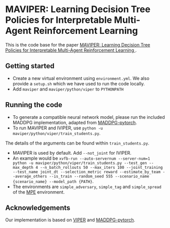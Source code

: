 # MAVIPER: Learning Decision Tree Policies for Interpretable Multi-Agent Reinforcement Learning

This is the code base for the paper [MAVIPER: Learning Decision Tree Policies for Interpretable Multi-Agent Reinforcement Learning
](https://arxiv.org/abs/2205.12449).

## Getting started
- Create a new virtual environment using `environment.yml`. We also provide a `setup.sh` which we have used to run the code locally.
- Add `maviper` and `maviper/python/viper` to `PYTHONPATH`

## Running the code
- To generate a compatible neural network model, please run the included MADDPG implementation, adapted from [MADDPG-pytorch](https://github.com/shariqiqbal2810/maddpg-pytorch).
- To run MAVIPER and IVIPER, use `python -u maviper/python/viper/train_students.py`.

The details of the arguments can be found within `train_students.py`.
  - MAVIPER is used by default. Add `--not_joint` for IVIPER.
  - An example would be `xvfb-run --auto-servernum --server-num=1 python -u maviper/python/viper/train_students.py --test_gen --max_depth 4 --n_batch_rollouts 50 --max_iters 100 --joint_training --test_name joint_dt --selection_metric reward --estimate_by_team --average_others --is_train --random_seed 555 --scenario_name {scenario_name} --model_path {PATH}`.
- The environments are `simple_adversary`, `simple_tag` and `simple_spread` of the [MPE](https://github.com/openai/multiagent-particle-envs) environment.

## Acknowledgements
Our implementation is based on [VIPER](https://github.com/obastani/viper) and [MADDPG-pytorch](https://github.com/shariqiqbal2810/maddpg-pytorch).